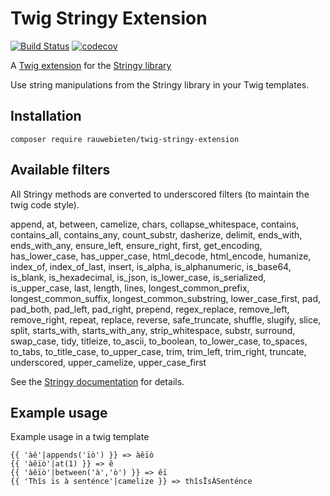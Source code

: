 # Twig Stringy Extension

[![Build Status](https://travis-ci.org/rauwebieten/twig-stringy-extension.svg?branch=master)](https://travis-ci.org/rauwebieten/twig-stringy-extension)
[![codecov](https://codecov.io/gh/rauwebieten/twig-stringy-extension/branch/master/graph/badge.svg)](https://codecov.io/gh/rauwebieten/twig-stringy-extension)

A [Twig extension](https://github.com/twigphp/Twig)
for the [Stringy library](https://github.com/danielstjules/Stringy)

Use string manipulations from the Stringy library in your Twig templates.

## Installation

```
composer require rauwebieten/twig-stringy-extension
```

## Available filters

All Stringy methods are converted to underscored filters (to maintain the twig code style).

append, at, between, camelize, chars, collapse_whitespace, 
contains, contains_all, contains_any, count_substr, dasherize, 
delimit, ends_with, ends_with_any, ensure_left, ensure_right, 
first, get_encoding, has_lower_case, has_upper_case, html_decode, 
html_encode, humanize, index_of, index_of_last, insert, 
is_alpha, is_alphanumeric, is_base64, is_blank, is_hexadecimal, 
is_json, is_lower_case, is_serialized, is_upper_case, last, length, 
lines, longest_common_prefix, longest_common_suffix, 
longest_common_substring, lower_case_first, pad, pad_both, 
pad_left, pad_right, prepend, regex_replace, remove_left, 
remove_right, repeat, replace, reverse, safe_truncate, 
shuffle, slugify, slice, split, starts_with, 
starts_with_any, strip_whitespace, substr, surround, swap_case, 
tidy, titleize, to_ascii, to_boolean, to_lower_case, 
to_spaces, to_tabs, to_title_case, to_upper_case, trim, 
trim_left, trim_right, truncate, underscored, upper_camelize, 
upper_case_first

See the [Stringy documentation](https://github.com/danielstjules/Stringy) for details.

## Example usage

Example usage in a twig template

```twig
{{ 'àê'|appends('ïò') }} => àêïò
{{ 'àêïò'|at(1) }} => ê
{{ 'àêïò'|between('à','ò') }} => êï
{{ 'Thîs ïs à senténce'|camelize }} => thîsÏsÀSenténce
```